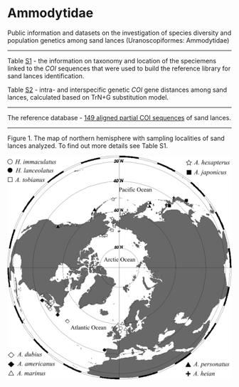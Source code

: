 # Ammodytidae
Public information and datasets on the investigation of species diversity and population genetics among sand lances (Uranoscopiformes: Ammodytidae)

----

Table [S1](https://github.com/Sturcoal/Ammodytes/blob/master/Table%20S1.csv) - the information on taxonomy and location of the speciemens linked to the *COI* sequences that were used to build the reference library for sand lances identification.

Table [S2](https://github.com/Sturcoal/Ammodytes/blob/master/Table%20S2.csv) - intra- and interspecific genetic *COI* gene distances among sand lances, calculated based on TrN+G substitution model.

----

The reference database - [149 aligned partial COI sequences](https://github.com/Sturcoal/Ammodytes/blob/master/Sandlances_ref_database_149seq_without_outgroup.fas) of sand lances.  

----

Figure 1. The map of northern hemisphere with sampling localities of sand lances analyzed. To find out more details see Table S1.

![Sapmling locations of sand lances](https://github.com/Sturcoal/Ammodytes/blob/master/Figure1.png)



